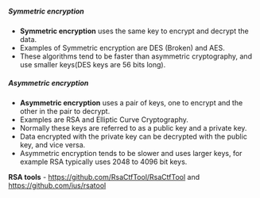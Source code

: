 ##### Symmetric encryption 
- **Symmetric encryption** uses the same key to encrypt and decrypt the data.
- Examples of Symmetric encryption are DES (Broken) and AES.
- These algorithms tend to be faster than asymmetric cryptography, and use smaller keys(DES keys are 56 bits long).

##### Asymmetric encryption
- **Asymmetric encryption** uses a pair of keys, one to encrypt and the other in the pair to decrypt.
- Examples are RSA and Elliptic Curve Cryptography.
- Normally these keys are referred to as a public key and a private key.
- Data encrypted with the private key can be decrypted with the public key, and vice versa.
- Asymmetric encryption tends to be slower and uses larger keys, for example RSA typically uses 2048 to 4096 bit keys.

**RSA tools** - https://github.com/RsaCtfTool/RsaCtfTool and https://github.com/ius/rsatool

